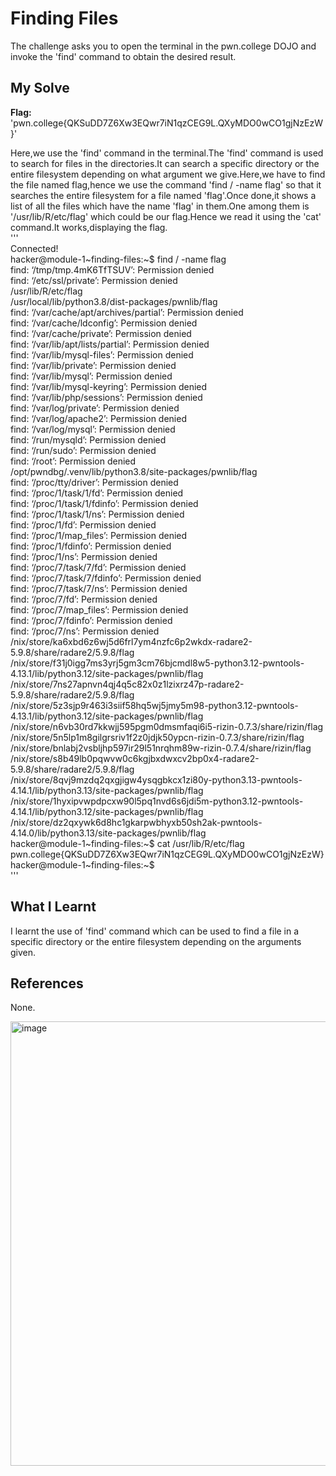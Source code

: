 # Finding Files
The challenge asks you to open the terminal in the pwn.college DOJO and invoke the 'find' command to obtain the desired result.       

## My Solve
**Flag:** 'pwn.college{QKSuDD7Z6Xw3EQwr7iN1qzCEG9L.QXyMDO0wCO1gjNzEzW}'      

Here,we use the 'find' command in the terminal.The 'find' command is used to search for files in the directories.It can search a specific directory or the entire filesystem depending on what argument we give.Here,we have to find the file named flag,hence we use the command 'find / -name flag' so that it searches the entire filesystem for a file named 'flag'.Once done,it shows a list of all the files which have the name 'flag' in them.One among them is '/usr/lib/R/etc/flag' which could be our flag.Hence we read it using the 'cat' command.It works,displaying the flag.     
'''        
Connected!                                                                            
hacker@module-1~finding-files:~$ find / -name flag        
find: ‘/tmp/tmp.4mK6TfTSUV’: Permission denied        
find: ‘/etc/ssl/private’: Permission denied      
/usr/lib/R/etc/flag        
/usr/local/lib/python3.8/dist-packages/pwnlib/flag        
find: ‘/var/cache/apt/archives/partial’: Permission denied        
find: ‘/var/cache/ldconfig’: Permission denied        
find: ‘/var/cache/private’: Permission denied      
find: ‘/var/lib/apt/lists/partial’: Permission denied        
find: ‘/var/lib/mysql-files’: Permission denied        
find: ‘/var/lib/private’: Permission denied        
find: ‘/var/lib/mysql’: Permission denied          
find: ‘/var/lib/mysql-keyring’: Permission denied        
find: ‘/var/lib/php/sessions’: Permission denied        
find: ‘/var/log/private’: Permission denied        
find: ‘/var/log/apache2’: Permission denied        
find: ‘/var/log/mysql’: Permission denied        
find: ‘/run/mysqld’: Permission denied          
find: ‘/run/sudo’: Permission denied          
find: ‘/root’: Permission denied        
/opt/pwndbg/.venv/lib/python3.8/site-packages/pwnlib/flag        
find: ‘/proc/tty/driver’: Permission denied        
find: ‘/proc/1/task/1/fd’: Permission denied        
find: ‘/proc/1/task/1/fdinfo’: Permission denied        
find: ‘/proc/1/task/1/ns’: Permission denied        
find: ‘/proc/1/fd’: Permission denied        
find: ‘/proc/1/map_files’: Permission denied          
find: ‘/proc/1/fdinfo’: Permission denied        
find: ‘/proc/1/ns’: Permission denied        
find: ‘/proc/7/task/7/fd’: Permission denied        
find: ‘/proc/7/task/7/fdinfo’: Permission denied      
find: ‘/proc/7/task/7/ns’: Permission denied        
find: ‘/proc/7/fd’: Permission denied        
find: ‘/proc/7/map_files’: Permission denied        
find: ‘/proc/7/fdinfo’: Permission denied        
find: ‘/proc/7/ns’: Permission denied          
/nix/store/ka6xbd6z6wj5d6frl7ym4nzfc6p2wkdx-radare2-5.9.8/share/radare2/5.9.8/flag        
/nix/store/f31j0igg7ms3yrj5gm3cm76bjcmdl8w5-python3.12-pwntools-4.13.1/lib/python3.12/site-packages/pwnlib/flag        
/nix/store/7ns27apnvn4qj4q5c82x0z1lzixrz47p-radare2-5.9.8/share/radare2/5.9.8/flag          
/nix/store/5z3sjp9r463i3siif58hq5wj5jmy5m98-python3.12-pwntools-4.13.1/lib/python3.12/site-packages/pwnlib/flag        
/nix/store/n6vb30rd7kkwjj595pgm0dmsmfaqi6i5-rizin-0.7.3/share/rizin/flag        
/nix/store/5n5lp1m8gilgrsriv1f2z0jdjk50ypcn-rizin-0.7.3/share/rizin/flag        
/nix/store/bnlabj2vsbljhp597ir29l51nrqhm89w-rizin-0.7.4/share/rizin/flag        
/nix/store/s8b49lb0pqwvw0c6kgjbxdwxcv2bp0x4-radare2-5.9.8/share/radare2/5.9.8/flag        
/nix/store/8qvj9mzdq2qxgjigw4ysqgbkcx1zi80y-python3.13-pwntools-4.14.1/lib/python3.13/site-packages/pwnlib/flag          
/nix/store/1hyxipvwpdpcxw90l5pq1nvd6s6jdi5m-python3.12-pwntools-4.14.1/lib/python3.12/site-packages/pwnlib/flag            
/nix/store/dz2qxywk6d8hc1gkarpwbhyxb50sh2ak-pwntools-4.14.0/lib/python3.13/site-packages/pwnlib/flag                
hacker@module-1~finding-files:~$ cat /usr/lib/R/etc/flag            
pwn.college{QKSuDD7Z6Xw3EQwr7iN1qzCEG9L.QXyMDO0wCO1gjNzEzW}hacker@module-1~finding-files:~$           
'''      

## What I Learnt 
I learnt the use of 'find' command which can be used to find a file in a specific directory or the entire filesystem depending on the arguments given.      

## References
None.              


<img width="944" height="711" alt="image" src="https://github.com/user-attachments/assets/458f2527-d263-449a-b02a-65a2b8d8cb96" />
